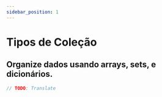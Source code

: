 ```yaml
---
sidebar_position: 1
---
```


# Tipos de Coleção

## Organize dados usando arrays, sets, e dicionários.

```swift
// TODO: Translate
```
